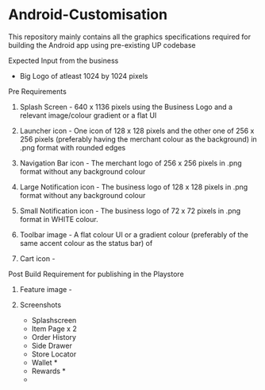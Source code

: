 # Android-Customisation
This repository mainly contains all the graphics specifications required for building the Android app using pre-existing UP codebase


Expected Input from the business
- Big Logo of atleast 1024 by 1024 pixels

Pre Requirements

1. Splash Screen - 640 x 1136 pixels using the Business Logo and a relevant image/colour gradient or a flat UI

2. Launcher icon - One icon of 128 x 128 pixels and the other one of 256 x 256 pixels (preferably having the merchant colour as the background) in .png format with rounded edges

3. Navigation Bar icon - The merchant logo of 256 x 256 pixels in .png format without any background colour

4. Large Notification icon - The business logo of 128 x 128 pixels in .png format without any background colour

5. Small Notification icon - The business logo of 72 x 72 pixels in .png format in WHITE colour.

6. Toolbar image - A flat colour UI or a gradient colour (preferably of the same accent colour as the status bar) of 

7. Cart icon - 


Post Build Requirement for publishing in the Playstore

1. Feature image - 

2. Screenshots
    - Splashscreen
    - Item Page x 2
    - Order History
    - Side Drawer
    - Store Locator
    - Wallet *
    - Rewards *
    - 

